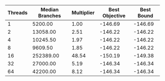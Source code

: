 |Threads | Median Branches | Multiplier | Best Objective | Best Bound |
| - | - | - | - | - |
|1|5200.00|1.00|-146.69|-146.69|
|2|13058.00|2.51|-146.22|-146.22|
|4|10245.50|1.97|-146.22|-146.22|
|8|9609.50|1.85|-146.22|-146.22|
|16|252389.00|48.54|-150.19|-149.38|
|32|27000.00|5.19|-146.34|-146.34|
|64|42200.00|8.12|-146.34|-146.34|
